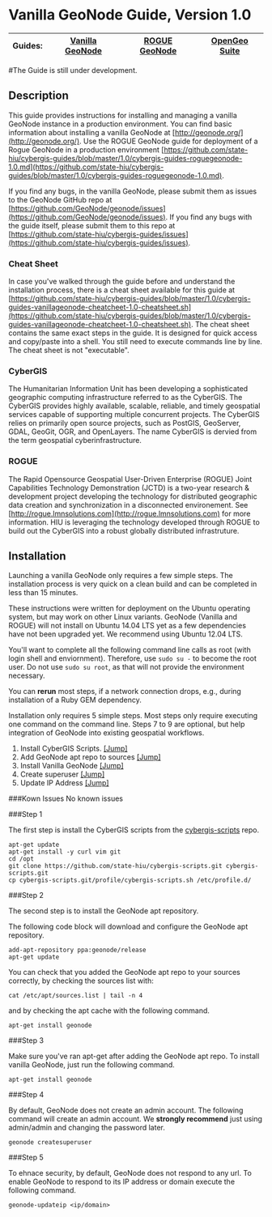Vanilla GeoNode Guide, Version 1.0
================

| Guides: | [Vanilla GeoNode](https://github.com/state-hiu/cybergis-guides/blob/master/1.0/cybergis-guides-vanillageonode-1.0.md) | [ROGUE GeoNode](https://github.com/state-hiu/cybergis-guides/blob/master/1.0/cybergis-guides-roguegeonode-1.0.md) |  [OpenGeo Suite](https://github.com/state-hiu/cybergis-guides/blob/master/1.0/cybergis-guides-opengeosuite-1.0.md) |
| ---- |  ---- | ---- | ---- |

#The Guide is still under development.

## Description

This guide provides instructions for installing and managing a vanilla GeoNode instance in a production environment.  You can find basic information about installing a vanilla GeoNode at [http://geonode.org/](http://geonode.org/).  Use the ROGUE GeoNode guide for deployment of a Rogue GeoNode in a production environment [https://github.com/state-hiu/cybergis-guides/blob/master/1.0/cybergis-guides-roguegeonode-1.0.md](https://github.com/state-hiu/cybergis-guides/blob/master/1.0/cybergis-guides-roguegeonode-1.0.md).

If you find any bugs, in the vanilla GeoNode, please submit them as issues to the GeoNode GitHub repo at [https://github.com/GeoNode/geonode/issues](https://github.com/GeoNode/geonode/issues).  If you find any bugs with the 
guide itself, please submit them to this repo at [https://github.com/state-hiu/cybergis-guides/issues](https://github.com/state-hiu/cybergis-guides/issues).

### Cheat Sheet
In case you've walked through the guide before and understand the installation process, there is a cheat sheet available for this guide at [https://github.com/state-hiu/cybergis-guides/blob/master/1.0/cybergis-guides-vanillageonode-cheatcheet-1.0-cheatsheet.sh](https://github.com/state-hiu/cybergis-guides/blob/master/1.0/cybergis-guides-vanillageonode-cheatcheet-1.0-cheatsheet.sh).  The cheat sheet contains the same exact steps in the guide.  It is designed for quick access and copy/paste into a shell.  You still need to execute commands line by line.  The cheat sheet is not "executable".

### CyberGIS
The Humanitarian Information Unit has been developing a sophisticated geographic computing infrastructure referred to as the CyberGIS. The CyberGIS provides highly available, scalable, reliable, and timely geospatial services capable of supporting multiple concurrent projects.  The CyberGIS relies on primarily open source projects, such as PostGIS, GeoServer, GDAL, GeoGit, OGR, and OpenLayers.  The name CyberGIS is dervied from the term geospatial cyberinfrastructure.

### ROGUE
The Rapid Opensource Geospatial User-Driven Enterprise (ROGUE) Joint Capabilities Technology Demonstration (JCTD) is a two-year research & development project developing the technology for distributed geographic data creation and synchronization in a disconnected environement.  See [http://rogue.lmnsolutions.com](http://rogue.lmnsolutions.com) for more information.  HIU is leveraging the technology developed through ROGUE to build out the CyberGIS into a robust globally distributed infrastruture.

## Installation

Launching a vanilla GeoNode only requires a few simple steps.  The installation process is very quick on a clean build and can be completed in less than 15 minutes.

These instructions were written for deployment on the Ubuntu operating system, but may work on other Linux variants.  GeoNode (Vanilla and ROGUE) will not install on Ubuntu 14.04 LTS yet as a few dependencies have not been upgraded yet.  We recommend using Ubuntu 12.04 LTS.

You'll want to complete all the following command line calls as root (with login shell and enviornment).  Therefore, use `sudo su -` to become the root user.  Do not use `sudo su root`, as that will not provide the environment necessary.

You can **rerun** most steps, if a network connection drops, e.g., during installation of a Ruby GEM dependency.

Installation only requires 5 simple steps.  Most steps only require executing one command on the command line.  Steps 7 to 9 are optional, but help integration of GeoNode into existing geospatial workflows.

1. Install CyberGIS Scripts.  [[Jump]](#step-1)
2. Add GeoNode apt repo to sources [[Jump]](#step-2)
3. Install Vanilla GeoNode [[Jump]](#step-3)
4. Create superuser [[Jump]](#step-4)
5. Update IP Address [[Jump]](#step-5)

###Kown Issues
No known issues

###Step 1

The first step is install the CyberGIS scripts from the [cybergis-scripts](https://github.com/state-hiu/cybergis-scripts) repo.

```
apt-get update
apt-get install -y curl vim git
cd /opt
git clone https://github.com/state-hiu/cybergis-scripts.git cybergis-scripts.git
cp cybergis-scripts.git/profile/cybergis-scripts.sh /etc/profile.d/
```

###Step 2

The second step is to install the GeoNode apt repository.

The following code block will download and configure the GeoNode apt repository.

```
add-apt-repository ppa:geonode/release
apt-get update
```

You can check that you added the GeoNode apt repo to your sources correctly, by checking the sources list with:

```
cat /etc/apt/sources.list | tail -n 4
```

and by checking the apt cache with the following command.

```
apt-get install geonode
```

###Step 3

Make sure you've ran apt-get after adding the GeoNode apt repo.  To install vanilla GeoNode, just run the following command.

```
apt-get install geonode
```

###Step 4

By default, GeoNode does not create an admin account.  The following command will create an admin account.  We **strongly recommend** just using admin/admin and changing the password later.

```
geonode createsuperuser
```

###Step 5

To ehnace security, by default, GeoNode does not respond to any url.  To enable GeoNode to respond to its IP address or domain execute the following command.

```
geonode-updateip <ip/domain>
```
